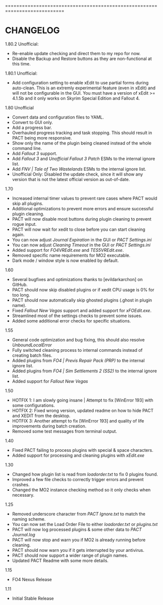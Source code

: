 ===========================================================================
# CHANGELOG #
1.80.2 Unofficial:
- Re-enable update checking and direct them to my repo for now.
- Disable the Backup and Restore buttons as they are non-functional at this time.

1.80.1 Unofficial: 
- Add configuration setting to enable xEdit to use partial forms during auto-clean.
This is an extremly experimental feature (even in xEdit) and will not be configurable in the GUI.
You must have a version of xEdit >= 4.1.5b and it only works on Skyrim Special Edition and Fallout 4.

1.80 Unofficial
- Convert data and configuration files to YAML.
- Convert to GUI only.
- Add a progress bar.
- Overhauled progress tracking and task stopping. This should result in PACT being more responsive.
- Show only the name of the plugin being cleaned instead of the whole command line.
- Add *Fallout 3* support.
- Add *Fallout 3* and *Unofficial Fallout 3 Patch* ESMs to the internal ignore list.
- Add *FNV | Tale of Two Wastelands* ESMs to the internal ignore list.
- Unofficial Only: Disabled the update check, since it will show any version that is not the latest official version as out-of-date.

1.70
- Increased internal timer values to prevent rare cases where PACT would skip all plugins.
- Additional optimizations to prevent more errors and ensure successful plugin cleaning.
- PACT will now disable most buttons during plugin cleaning to prevent rogue input.
- PACT will now wait for xedit to close before you can start cleaning again.
- You can now adjust *Journal Expiration* in the GUI or *PACT Settings.ini*
- You can now adjust *Cleaning Timeout* in the GUI or *PACT Settings.ini*
- Added support for *FO4VREdit.exe* and *TES5VREdit.exe*.
- Removed specific name requirements for MO2 executable.
- Dark mode / window style is now enabled by default.

1.60
- Several bugfixes and optimizations thanks to [evildarkarchon] on GitHub.
- PACT should now skip disabled plugins or if xedit CPU usage is 0% for too long.
- PACT should now automatically skip ghosted plugins (.ghost in plugin name).
- Fixed *Fallout New Vegas* support and added support for *xFOEdit.exe*.
- Streamlined most of the settings checks to prevent some issues.
- Added some additional error checks for specific situations.

1.55
- General code optimization and bug fixing, this should also resolve *UnboundLocalError*
- Fully switched cleaning process to internal commands instead of creating batch files.
- Added plugins from *FO4 | Previs Repair Pack (PRP)* to the internal ignore list.
- Added plugins from *FO4 | Sim Settlements 2 (SS2)* to the internal ignore list.
- Added support for *Fallout New Vegas*

1.50
- HOTFIX 1: I am slowly going insane | Attempt to fix [WinError 193] with some configurations.
- HOTFIX 2: Fixed wrong version, updated readme on how to hide PACT and XEDIT from the desktop.
- HOTFIX 3: Another attempt to fix [WinError 193] and quality of life improvements during batch creation.
- Removed some test messages from terminal output.

1.40
- Fixed PACT failing to process plugins with special & space characters.
- Added support for processing and cleaning plugins with *xEdit.exe*

1.30
- Changed how plugin list is read from *loadorder.txt* to fix 0 plugins found.
- Improved a few file checks to correctly trigger errors and prevent crashes.
- Changed the MO2 instance checking method so it only checks when necessary.

1.25
- Removed underscore character from *PACT Ignore.txt* to match the naming scheme.
- You can now set the Load Order File to either *loadorder.txt* or *plugins.txt*
- PACT will now log processed plugins & some other data to *PACT Journal.log*
- PACT will now stop and warn you if MO2 is already running before cleaning.
- PACT should now warn you if it gets interrupted by your antivirus.
- PACT should now support a wider range of plugin names.
- Updated PACT Readme with some more details.

1.15
- FO4 Nexus Release

1.11
- Initial Stable Release
